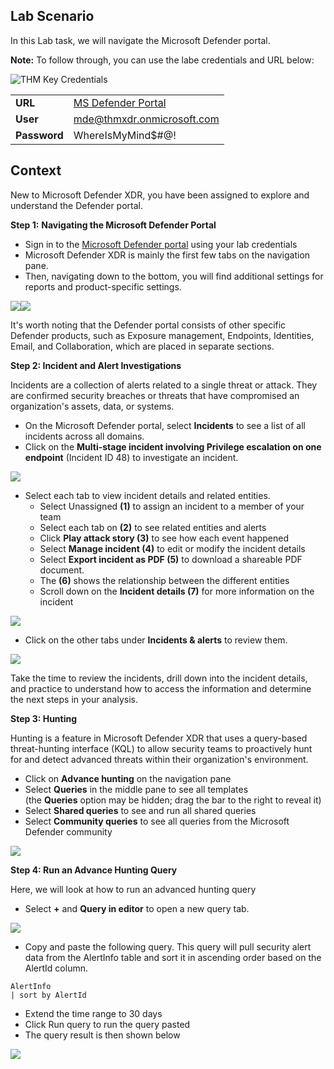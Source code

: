 ## Lab Scenario

In this Lab task, we will navigate the Microsoft Defender portal.

**Note:** To follow through, you can use the labe credentials and URL below:

![THM Key Credentials](https://tryhackme-images.s3.amazonaws.com/user-uploads/63588b5ef586912c7d03c4f0/room-content/be629720b11a294819516c1d4e738c92.png)

|   |   |
|---|---|
|**URL**|[MS Defender Portal](https://security.microsoft.com/)|
|**User**|mde@thmxdr.onmicrosoft.com|
|**Password**|WhereIsMyMind$#@!|

## Context

New to Microsoft Defender XDR, you have been assigned to explore and understand the Defender portal.

**Step 1:** **Navigating the Microsoft Defender Portal**

- Sign in to the [Microsoft Defender portal](https://security.microsoft.com/) using your lab credentials
- Microsoft Defender XDR is mainly the first few tabs on the navigation pane.
- Then, navigating down to the bottom, you will find additional settings for reports and product-specific settings.

![](https://tryhackme-images.s3.amazonaws.com/user-uploads/6601e243753b8d484668851e/room-content/6601e243753b8d484668851e-1744205909989.png)![](https://tryhackme-images.s3.amazonaws.com/user-uploads/6601e243753b8d484668851e/room-content/6601e243753b8d484668851e-1744205910226.png)

It's worth noting that the Defender portal consists of other specific Defender products, such as Exposure management, Endpoints, Identities, Email, and Collaboration, which are placed in separate sections.

**Step 2: Incident and Alert Investigations**

Incidents are a collection of alerts related to a single threat or attack. They are confirmed security breaches or threats that have compromised an organization's assets, data, or systems.

- On the Microsoft Defender portal, select **Incidents** to see a list of all incidents across all domains.
- Click on the **Multi-stage incident involving Privilege escalation on one endpoint** (Incident ID 48) to investigate an incident.

![](https://tryhackme-images.s3.amazonaws.com/user-uploads/6601e243753b8d484668851e/room-content/6601e243753b8d484668851e-1744207510762.png)

- Select each tab to view incident details and related entities.
    - Select Unassigned **(1)** to assign an incident to a member of your team
    - Select each tab on **(2)** to see related entities and alerts
    - Click **Play attack story (3)** to see how each event happened
    - Select **Manage incident (4)** to edit or modify the incident details
    - Select **Export incident as PDF (5)** to download a shareable PDF document.
    - The **(6)** shows the relationship between the different entities
    - Scroll down on the **Incident details (7)** for more information on the incident

![](https://tryhackme-images.s3.amazonaws.com/user-uploads/6601e243753b8d484668851e/room-content/6601e243753b8d484668851e-1744208907192.png)

- Click on the other tabs under **Incidents & alerts** to review them.

![](https://tryhackme-images.s3.amazonaws.com/user-uploads/6601e243753b8d484668851e/room-content/6601e243753b8d484668851e-1744214390143.png)

Take the time to review the incidents, drill down into the incident details, and practice to understand how to access the information and determine the next steps in your analysis.

**Step 3: Hunting**

Hunting is a feature in Microsoft Defender XDR that uses a query-based threat-hunting interface (KQL) to allow security teams to proactively hunt for and detect advanced threats within their organization's environment. 

- Click on **Advance hunting** on the navigation pane
- Select **Queries** in the middle pane to see all templates (the **Queries** option may be hidden; drag the bar to the right to reveal it)
- Select **Shared queries** to see and run all shared queries
- Select **Community queries** to see all queries from the Microsoft Defender community

![](https://tryhackme-images.s3.amazonaws.com/user-uploads/6601e243753b8d484668851e/room-content/6601e243753b8d484668851e-1744215260650.gif)

**Step 4: Run an Advance Hunting Query**

Here, we will look at how to run an advanced hunting query

- Select **+** and **Query in editor** to open a new query tab.

![](https://tryhackme-images.s3.amazonaws.com/user-uploads/6601e243753b8d484668851e/room-content/6601e243753b8d484668851e-1744215577388.png)

- Copy and paste the following query. This query will pull security alert data from the AlertInfo table and sort it in ascending order based on the AlertId column.

```session-shell
AlertInfo
| sort by AlertId
```

- Extend the time range to 30 days
- Click Run query to run the query pasted
- The query result is then shown below

![](https://tryhackme-images.s3.amazonaws.com/user-uploads/6601e243753b8d484668851e/room-content/6601e243753b8d484668851e-1744215577806.png)


